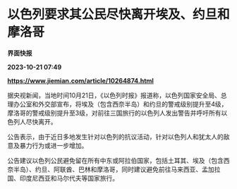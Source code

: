 # 以色列要求其公民尽快离开埃及、约旦和摩洛哥
**界面快报**

**2023-10-21 07:49**

**https://www.jiemian.com/article/10264874.html**

据央视新闻，当地时间10月21日，《以色列时报》报道称，以色列国家安全局、总理办公室和外交部宣布，将埃及（包含西奈半岛）和约旦的警戒级别提升至4级，摩洛哥的警戒级别提升至3级，对前往三国旅行的以色列人发出警告并呼吁所有以色列人尽快离开。

公告表示，由于近日多地发生针对以色列的抗议活动，针对以色列人和犹太人的敌意及暴力行为或进一步增加。

公告建议以色列公民避免留在所有中东或阿拉伯国家，包括土耳其、埃及（包含西奈半岛）、约旦、阿联酋、巴林和摩洛哥，同时建议避免前往马来西亚、孟加拉国、印度尼西亚和马尔代夫等国家旅行。